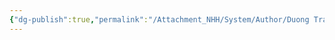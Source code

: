```yaml
---
{"dg-publish":true,"permalink":"/Attachment_NHH/System/Author/Duong Tran/","dgPassFrontmatter":true,"noteIcon":"2","created":"2024-02-29T09:58:44.760+07:00","updated":"2023-12-27T13:26:43.000+07:00"}
---
```


